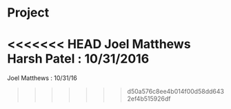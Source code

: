 # Project
<<<<<<< HEAD
Joel Matthews
Harsh Patel : 10/31/2016 
=======
Joel Matthews : 10/31/16
>>>>>>> d50a576c8ee4b014f00d58dd6432ef4b515926df
